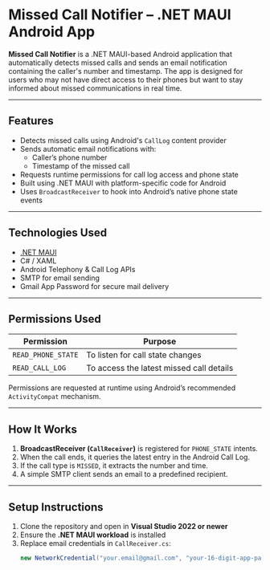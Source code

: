 # Missed Call Notifier – .NET MAUI Android App

**Missed Call Notifier** is a .NET MAUI-based Android application that automatically detects missed calls and sends an email notification containing the caller's number and timestamp. The app is designed for users who may not have direct access to their phones but want to stay informed about missed communications in real time.

---

## Features

- Detects missed calls using Android's `CallLog` content provider
- Sends automatic email notifications with:
  - Caller’s phone number
  - Timestamp of the missed call
- Requests runtime permissions for call log access and phone state
- Built using .NET MAUI with platform-specific code for Android
- Uses `BroadcastReceiver` to hook into Android’s native phone state events

---


## Technologies Used

- [.NET MAUI](https://learn.microsoft.com/en-us/dotnet/maui/)
- C# / XAML
- Android Telephony & Call Log APIs
- SMTP for email sending
- Gmail App Password for secure mail delivery

---

## Permissions Used

| Permission | Purpose |
|-----------|---------|
| `READ_PHONE_STATE` | To listen for call state changes |
| `READ_CALL_LOG`    | To access the latest missed call details |

Permissions are requested at runtime using Android’s recommended `ActivityCompat` mechanism.

---

## How It Works

1. **BroadcastReceiver (`CallReceiver`)** is registered for `PHONE_STATE` intents.
2. When the call ends, it queries the latest entry in the Android Call Log.
3. If the call type is `MISSED`, it extracts the number and time.
4. A simple SMTP client sends an email to a predefined recipient.

---

## Setup Instructions

1. Clone the repository and open in **Visual Studio 2022 or newer**
2. Ensure the **.NET MAUI workload** is installed
3. Replace email credentials in `CallReceiver.cs`:
   ```csharp
   new NetworkCredential("your.email@gmail.com", "your-16-digit-app-password")
